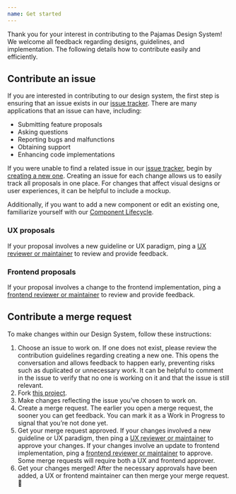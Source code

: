 ```yaml
---
name: Get started
---
```


Thank you for your interest in contributing to the Pajamas Design System! We 
welcome all feedback regarding designs, guidelines, and implementation. The 
following details how to contribute easily and efficiently.

## Contribute an issue

If you are interested in contributing to our design system, the first step is 
ensuring that an issue exists in our [issue tracker](https://gitlab.com/gitlab-org/gitlab-services/design.gitlab.com/issues). 
There are many applications that an issue can have, including:

* Submitting feature proposals
* Asking questions
* Reporting bugs and malfunctions
* Obtaining support
* Enhancing code implementations

If you were unable to find a related issue in our [issue tracker](https://gitlab.com/gitlab-org/gitlab-services/design.gitlab.com/issues), 
begin by [creating a new one](https://gitlab.com/gitlab-org/gitlab-services/design.gitlab.com/issues/new). 
Creating an issue for each change allows us to easily track all proposals in one 
place. For changes that affect visual designs or user experiences, it can be 
helpful to include a mockup.

Additionally, if you want to add a new component or edit an existing one, familiarize yourself with our [Component Lifecycle](https://gitlab.com/gitlab-org/gitlab-services/design.gitlab.com/-/blob/master/doc/component-lifecycle.md).

### UX proposals

If your proposal involves a new guideline or UX paradigm, ping a 
[UX reviewer or maintainer](https://about.gitlab.com/handbook/engineering/projects/#design.gitlab.com) 
to review and provide feedback.

### Frontend proposals

If your proposal involves a change to the frontend implementation, ping a 
[frontend reviewer or maintainer](https://about.gitlab.com/handbook/engineering/projects/#design.gitlab.com) 
to review and provide feedback.

## Contribute a merge request

To make changes within our Design System, follow these instructions:

1. Choose an issue to work on. If one does not exist, please review the 
contribution guidelines regarding creating a new one. This opens the conversation 
and allows feedback to happen early, preventing risks such as duplicated or 
unnecessary work. It can be helpful to comment in the issue to verify that no one 
is working on it and that the issue is still relevant.
2. Fork [this project](https://gitlab.com/gitlab-org/gitlab-services/design.gitlab.com).
3. Make changes reflecting the issue you’ve chosen to work on.
4. Create a merge request. The earlier you open a merge request, the sooner you 
can get feedback. You can mark it as a Work in Progress to signal that you’re 
not done yet.
5. Get your merge request approved. If your changes involved a new guideline or 
UX paradigm, then ping a [UX reviewer or maintainer](https://about.gitlab.com/handbook/engineering/projects/#design.gitlab.com) 
to approve your changes. If your changes involve an update to frontend implementation, 
ping a [frontend reviewer or maintainer](https://about.gitlab.com/handbook/engineering/projects/#design.gitlab.com) 
to approve. Some merge requests will require both a UX and frontend approver.
6. Get your changes merged! After the necessary approvals have been added, a UX 
or frontend maintainer can then merge your merge request. 🙌
